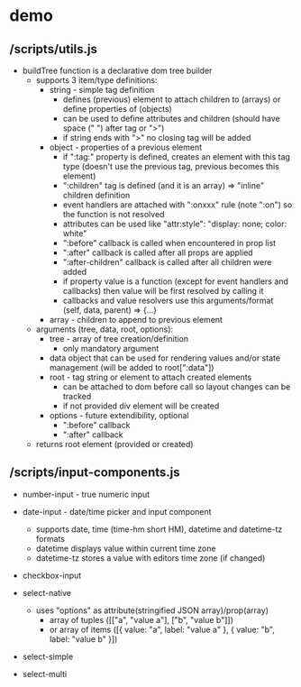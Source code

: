 # demo

## /scripts/utils.js

- buildTree function is a declarative dom tree builder
    - supports 3 item/type definitions:
        - string - simple tag definition
            - defines (previous) element to attach children to (arrays) or define properties of (objects)
            - can be used to define attributes and children (should have space (" ") after tag or ">")
            - if string ends with ">" no closing tag will be added
        - object - properties of a previous element
            - if ":tag:" property is defined, creates an element with this tag type (doesn't use the previous tag, previous becomes this element)
            - ":children" tag is defined (and it is an array) => "inline" children definition
            - event handlers are attached with ":onxxx" rule (note ":on") so the function is not resolved
            - attributes can be used like "attr:style": "display: none; color: white"
            - ":before" callback is called when encountered in prop list
            - ":after" callback is called after all props are applied
            - ":after-children" callback is called after all children were added
            - if property value is a function (except for event handlers and callbacks) then value will be first resolved by calling it
            - callbacks and value resolvers use this arguments/format (self, data, parent) => {...}
        - array - children to append to previous element
    - arguments (tree, data, root, options):
        - tree - array of tree creation/definition
            - only mandatory argument
        - data object that can be used for rendering values and/or state management (will be added to root[":data"])
        - root - tag string or element to attach created elements
            - can be attached to dom before call so layout changes can be tracked
            - if not provided div element will be created
        - options - future extendibility, optional
            - ":before" callback
            - ":after" callback
    - returns root element (provided or created)

## /scripts/input-components.js

- number-input - true numeric input

- date-input - date/time picker and input component
    - supports date, time (time-hm short HM), datetime and datetime-tz formats
    - datetime displays value within current time zone
    - datetime-tz stores a value with editors time zone (if changed)

- checkbox-input

- select-native
    - uses "options" as attribute(stringified JSON array)/prop(array)
        - array of tuples ([["a", "value a"], ["b", "value b"]])
        - or array of items ([{ value: "a", label: "value a" }, { value: "b", label: "value b" }])

- select-simple

- select-multi
